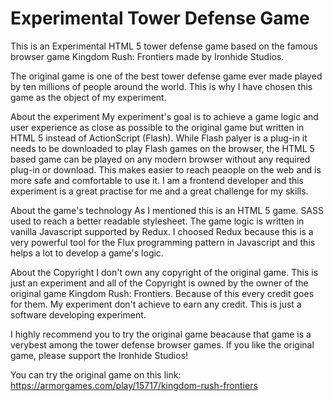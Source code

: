 # Experimental Tower Defense Game
This is an Experimental HTML 5 tower defense game based on the famous browser game Kingdom Rush: Frontiers made by Ironhide Studios.

The original game is one of the best tower defense game ever made played by ten millions of people around the world. This is why I have chosen this game as the object of my experiment.

About the experiment
My experiment's goal is to achieve a game logic and user experience as close as possible to the original game but written in HTML 5 instead of ActionScript (Flash). While Flash palyer is a plug-in it needs to be downloaded to play Flash games on the browser, the HTML 5 based game can be played on any modern browser without any required plug-in or download. This makes easier to reach peaople on the web and is more safe and comfortable to use it. I am a frontend developer and this experiment is a great practise for me and a great challenge for my skills.

About the game's technology
As I mentioned this is an HTML 5 game. SASS used to reach a better readable stylesheet. The game logic is written in vanilla Javascript supported by Redux. I choosed Redux because this is a very powerful tool for the Flux programming pattern in Javascript and this helps a lot to develop a game's logic.

About the Copyright
I don't own any copyright of the original game. This is just an experiment and all of the Copyright is owned by the owner of the original game Kingdom Rush: Frontiers. Because of this every credit goes for them. My experiment don't achieve to earn any credit. This is just a software developing experiment.

I highly recommend you to try the original game beacause that game is a verybest among the tower defense browser games.
If you like the original game, please support the Ironhide Studios!

You can try the original game on this link: https://armorgames.com/play/15717/kingdom-rush-frontiers
